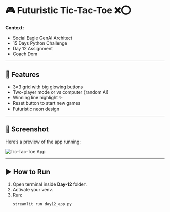 # 🎮 Futuristic Tic-Tac-Toe ❌⭕

**Context:**  
- Social Eagle GenAI Architect  
- 15 Days Python Challenge  
- Day 12 Assignment  
- Coach Dom  

---

## 📌 Features
- 3×3 grid with big glowing buttons  
- Two-player mode or vs computer (random AI)  
- Winning line highlight ✨  
- Reset button to start new games  
- Futuristic neon design  

---

## 📸 Screenshot
Here’s a preview of the app running:

![Tic-Tac-Toe App](images/day12_screenshot1.png)

---

## ▶️ How to Run
1. Open terminal inside **Day-12** folder.  
2. Activate your venv.  
3. Run:
   ```bash
   streamlit run day12_app.py
